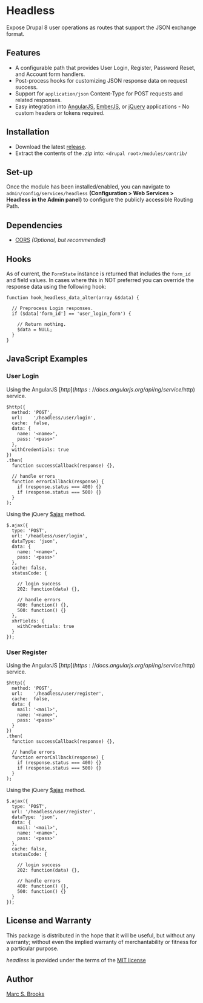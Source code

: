 # Headless

Expose Drupal 8 user operations as routes that support the JSON exchange format.

## Features

- A configurable path that provides User Login, Register, Password Reset, and Account form handlers.
- Post-process hooks for customizing JSON response data on request success.
- Support for `application/json` Content-Type for POST requests and related responses.
- Easy integration into [AngularJS](https://angularjs.org), [EmberJS](http://emberjs.com), or [jQuery](https://jquery.com) applications - No custom headers or tokens required.

## Installation

- Download the latest [release](https://github.com/nuxy/headless/tags).
- Extract the contents of the _.zip_ into: `<drupal root>/modules/contrib/`

## Set-up

Once the module has been installed/enabled, you can navigate to `admin/config/services/headless` **(Configuration > Web Services > Headless in the Admin panel)** to configure the publicly accessible Routing Path.

## Dependencies

- [CORS](https://github.com/piyuesh23/cors) _(Optional, but recommended)_

## Hooks

As of current, the `FormState` instance is returned that includes the `form_id` and field values.  In cases where this in NOT preferred you can override the response data using the following hook:

```
function hook_headless_data_alter(array &$data) {

  // Preprocess Login responses.
  if ($data['form_id'] == 'user_login_form') {

    // Return nothing.
    $data = NULL;
  }
}
```

## JavaScript Examples

### User Login

Using the AngularJS [$http](https://docs.angularjs.org/api/ng/service/$http) service.

```
$http({
  method: 'POST',
  url:    '/headless/user/login',
  cache:  false,
  data: {
    name: '<name>',
    pass: '<pass>'
  },
  withCredentials: true
})
.then(
  function successCallback(response) {},

  // handle errors
  function errorCallback(response) {
    if (response.status === 400) {}
    if (response.status === 500) {}
  }
);
```

Using the jQuery [$ajax](http://api.jquery.com/jquery.ajax) method.

```
$.ajax({
  type: 'POST',
  url: '/headless/user/login',
  dataType: 'json',
  data: {
    name: '<name>',
    pass: '<pass>'
  },
  cache: false,
  statusCode: {

    // login success
    202: function(data) {},

    // handle errors
    400: function() {},
    500: function() {}
  },
  xhrFields: {
    withCredentials: true
  }
});
```

### User Register

Using the AngularJS [$http](https://docs.angularjs.org/api/ng/service/$http) service.

```
$http({
  method: 'POST',
  url:    '/headless/user/register',
  cache:  false,
  data: {
    mail: '<mail>',
    name: '<name>',
    pass: '<pass>'
  }
})
.then(
  function successCallback(response) {},

  // handle errors
  function errorCallback(response) {
    if (response.status === 400) {}
    if (response.status === 500) {}
  }
);
```

Using the jQuery [$ajax](http://api.jquery.com/jquery.ajax) method.

```
$.ajax({
  type: 'POST',
  url: '/headless/user/register',
  dataType: 'json',
  data: {
    mail: '<mail>',
    name: '<name>',
    pass: '<pass>'
  },
  cache: false,
  statusCode: {

    // login success
    202: function(data) {},

    // handle errors
    400: function() {},
    500: function() {}
  }
});
```

## License and Warranty

This package is distributed in the hope that it will be useful, but without any warranty; without even the implied warranty of merchantability or fitness for a particular purpose.

_headless_ is provided under the terms of the [MIT license](http://www.opensource.org/licenses/mit-license.php)

## Author

[Marc S. Brooks](https://github.com/nuxy)
